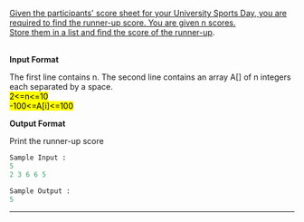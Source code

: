 [Given the participants' score sheet for your University Sports Day, you are required to find the runner-up score. You are given n scores.<br>
Store them in a list and find the score of the runner-up](https://www.hackerrank.com/challenges/find-second-maximum-number-in-a-list/problem?isFullScreen=true).<br>
<br>

**Input Format** <br>

The first line contains n. The second line contains an array A[] of n integers each separated by a space.<br>
<mark>2<=n<=10</mark><br>
<mark>-100<=A[i]<=100</mark><br>

**Output Format** <br>

Print the runner-up score<br>

```python
Sample Input :
5
2 3 6 6 5
```
```python
Sample Output :
5
```
---------------------------------------
